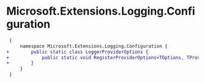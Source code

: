 # Microsoft.Extensions.Logging.Configuration

``` diff
 {
     namespace Microsoft.Extensions.Logging.Configuration {
+        public static class LoggerProviderOptions {
+            public static void RegisterProviderOptions<TOptions, TProvider>(IServiceCollection services) where TOptions : class;
+        }
     }
 }
```
